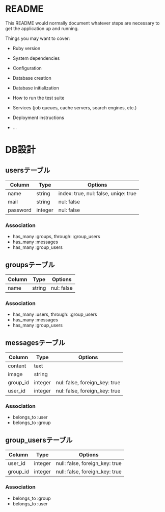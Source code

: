 # README

This README would normally document whatever steps are necessary to get the
application up and running.

Things you may want to cover:

* Ruby version

* System dependencies

* Configuration

* Database creation

* Database initialization

* How to run the test suite

* Services (job queues, cache servers, search engines, etc.)

* Deployment instructions

* ...

# DB設計


## usersテーブル

|Column|Type|Options|
|------|----|-------|
|name|string|index: true, nul: false, uniqe: true|
|mail|string|nul: false|
|password|integer|nul: false|

### Association
- has_many :groups, through: :group_users
- has_many :messages
- has_many :group_users


## groupsテーブル
|Column|Type|Options|
|------|----|-------|
|name|string|nul: false|

### Association
- has_many :users, through: :group_users
- has_many :messages
- has_many :group_users

## messagesテーブル

|Column|Type|Options|
|------|----|-------|
|content|text|
|image|string|
|group_id|integer|nul: false, foreign_key: true|
|user_id|integer|nul: false, foreign_key: true|

### Association
- belongs_to :user
- belongs_to :group


## group_usersテーブル

|Column|Type|Options|
|------|----|-------|
|user_id|integer|null: false, foreign_key: true|
|group_id|integer|null: false, foreign_key: true|

### Association
- belongs_to :group
- belongs_to :user